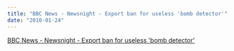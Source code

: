 ```yaml
---
title: "BBC News - Newsnight - Export ban for useless 'bomb detector'"
date: "2010-01-24"
---
```


[BBC News - Newsnight - Export ban for useless 'bomb detector'](https://news.bbc.co.uk/2/hi/programmes/newsnight/8471187.stm)
